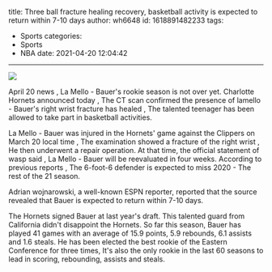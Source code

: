 title: Three ball fracture healing recovery, basketball activity is expected to return within 7-10 days
author: wh6648
id: 1618891482233
tags: 
- Sports
categories: 
- Sports
- NBA
date: 2021-04-20 12:04:42
---
![](https://p0.itc.cn/q_70/images01/20210420/b348316c3440427e8be85907928663b4.jpeg)


April 20 news , La Mello - Bauer's rookie season is not over yet. Charlotte Hornets announced today , The CT scan confirmed the presence of lamello - Bauer's right wrist fracture has healed , The talented teenager has been allowed to take part in basketball activities.

La Mello - Bauer was injured in the Hornets' game against the Clippers on March 20 local time , The examination showed a fracture of the right wrist , He then underwent a repair operation. At that time, the official statement of wasp said , La Mello - Bauer will be reevaluated in four weeks. According to previous reports , The 6-foot-6 defender is expected to miss 2020 - The rest of the 21 season.

Adrian wojnarowski, a well-known ESPN reporter, reported that the source revealed that Bauer is expected to return within 7-10 days.

The Hornets signed Bauer at last year's draft. This talented guard from California didn't disappoint the Hornets. So far this season, Bauer has played 41 games with an average of 15.9 points, 5.9 rebounds, 6.1 assists and 1.6 steals. He has been elected the best rookie of the Eastern Conference for three times, It's also the only rookie in the last 60 seasons to lead in scoring, rebounding, assists and steals.


